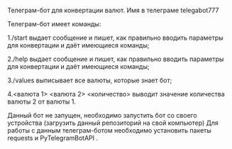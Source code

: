 Телеграм-бот для конвертации валют. Имя в телеграме telegabot777

Телеграм-бот имеет команды:

1./start выдает сообщение и пишет, как правильно вводить параметры для конвертации и даёт имеющиеся команды;

2./help  выдает сообщение и пишет, как правильно вводить параметры для конвертации и даёт имеющиеся команды;

3./values выписывает все валюты, которые знает бот;

4.<валюта 1> <валюта 2> <количество> выводит значение количества валюты 2 от валюты 1.

Данный бот не запущен, необходимо запустить бот со своего устройства (загрузить данный репозиторий на свой компьютер) Для работы с данным телеграм-ботом необходимо установить пакеты requests и PyTelegramBotAPI .
